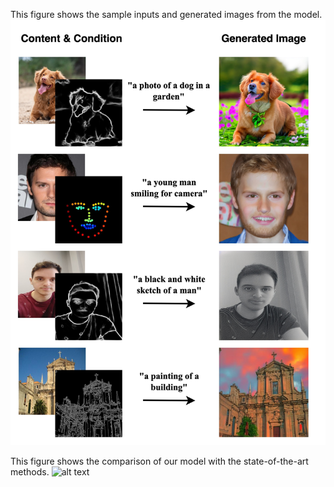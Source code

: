 This figure shows the sample inputs and generated images from the model.
![alt text](https://github.com/SuhasHegde25/SubjectNet/blob/main/R_Cover_New%20(1).jpeg)

This figure shows the comparison of our model with the state-of-the-art methods.
![alt text](https://github.com/SuhasHegde25/SubjectNet/blob/main/QualComparison%20(2).png)
